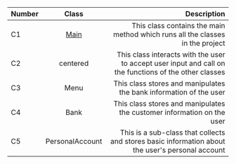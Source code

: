 
| Number        | Class          | Description  |
| ------------- |:-------------:| -----:|
| C1      | [Main](https://github.com/YONOSEYMMSW/Project4submission/blob/master/src/Main.java) |This class contains the main method which runs all the classes in the project |
| C2    | centered      |  This class interacts with the user to accept user input and call on the functions of the other classes|
| C3 | Menu      |   This class stores and manipulates the bank information of the user |
| C4 | Bank      |    This class stores and manipulates the customer information on the user |
| C5 | PersonalAccount      |     This is a sub-class that collects and stores basic information about the user's personal account |
